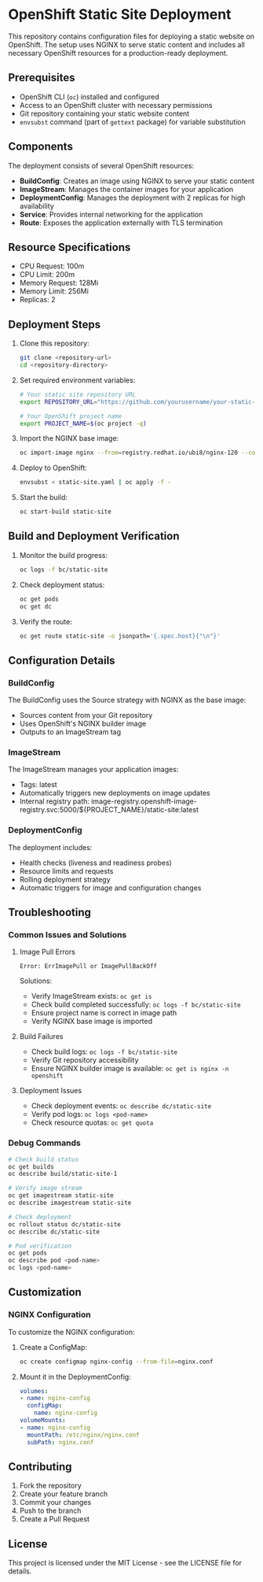 # OpenShift Static Site Deployment

This repository contains configuration files for deploying a static website on OpenShift. The setup uses NGINX to serve static content and includes all necessary OpenShift resources for a production-ready deployment.

## Prerequisites

- OpenShift CLI (`oc`) installed and configured
- Access to an OpenShift cluster with necessary permissions
- Git repository containing your static website content
- `envsubst` command (part of `gettext` package) for variable substitution

## Components

The deployment consists of several OpenShift resources:

- **BuildConfig**: Creates an image using NGINX to serve your static content
- **ImageStream**: Manages the container images for your application
- **DeploymentConfig**: Manages the deployment with 2 replicas for high availability
- **Service**: Provides internal networking for the application
- **Route**: Exposes the application externally with TLS termination

## Resource Specifications

- CPU Request: 100m
- CPU Limit: 200m
- Memory Request: 128Mi
- Memory Limit: 256Mi
- Replicas: 2

## Deployment Steps

1. Clone this repository:
   ```bash
   git clone <repository-url>
   cd <repository-directory>
   ```

2. Set required environment variables:
   ```bash
   # Your static site repository URL
   export REPOSITORY_URL="https://github.com/yourusername/your-static-site"
   
   # Your OpenShift project name
   export PROJECT_NAME=$(oc project -q)
   ```

3. Import the NGINX base image:
   ```bash
   oc import-image nginx --from=registry.redhat.io/ubi8/nginx-120 --confirm
   ```

4. Deploy to OpenShift:
   ```bash
   envsubst < static-site.yaml | oc apply -f -
   ```

5. Start the build:
   ```bash
   oc start-build static-site
   ```

## Build and Deployment Verification

1. Monitor the build progress:
   ```bash
   oc logs -f bc/static-site
   ```

2. Check deployment status:
   ```bash
   oc get pods
   oc get dc
   ```

3. Verify the route:
   ```bash
   oc get route static-site -o jsonpath='{.spec.host}{"\n"}'
   ```

## Configuration Details

### BuildConfig

The BuildConfig uses the Source strategy with NGINX as the base image:
- Sources content from your Git repository
- Uses OpenShift's NGINX builder image
- Outputs to an ImageStream tag

### ImageStream

The ImageStream manages your application images:
- Tags: latest
- Automatically triggers new deployments on image updates
- Internal registry path: image-registry.openshift-image-registry.svc:5000/${PROJECT_NAME}/static-site:latest

### DeploymentConfig

The deployment includes:
- Health checks (liveness and readiness probes)
- Resource limits and requests
- Rolling deployment strategy
- Automatic triggers for image and configuration changes

## Troubleshooting

### Common Issues and Solutions

1. Image Pull Errors
   ```
   Error: ErrImagePull or ImagePullBackOff
   ```
   Solutions:
   - Verify ImageStream exists: `oc get is`
   - Check build completed successfully: `oc logs -f bc/static-site`
   - Ensure project name is correct in image path
   - Verify NGINX base image is imported

2. Build Failures
   - Check build logs: `oc logs -f bc/static-site`
   - Verify Git repository accessibility
   - Ensure NGINX builder image is available: `oc get is nginx -n openshift`

3. Deployment Issues
   - Check deployment events: `oc describe dc/static-site`
   - Verify pod logs: `oc logs <pod-name>`
   - Check resource quotas: `oc get quota`

### Debug Commands

```bash
# Check build status
oc get builds
oc describe build/static-site-1

# Verify image stream
oc get imagestream static-site
oc describe imagestream static-site

# Check deployment
oc rollout status dc/static-site
oc describe dc/static-site

# Pod verification
oc get pods
oc describe pod <pod-name>
oc logs <pod-name>
```

## Customization

### NGINX Configuration

To customize the NGINX configuration:

1. Create a ConfigMap:
   ```bash
   oc create configmap nginx-config --from-file=nginx.conf
   ```

2. Mount it in the DeploymentConfig:
   ```yaml
   volumes:
   - name: nginx-config
     configMap:
       name: nginx-config
   volumeMounts:
   - name: nginx-config
     mountPath: /etc/nginx/nginx.conf
     subPath: nginx.conf
   ```

## Contributing

1. Fork the repository
2. Create your feature branch
3. Commit your changes
4. Push to the branch
5. Create a Pull Request

## License

This project is licensed under the MIT License - see the LICENSE file for details.
